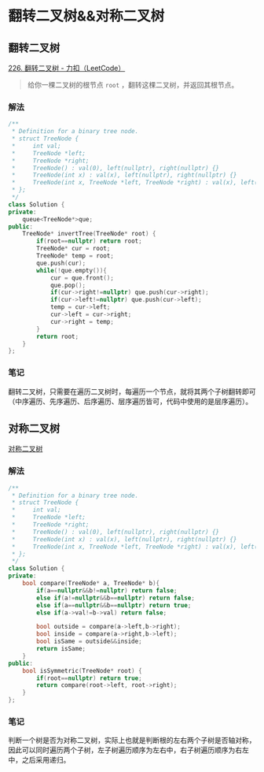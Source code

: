 # 翻转二叉树&&对称二叉树

## 翻转二叉树

[226. 翻转二叉树 - 力扣（LeetCode）](https://leetcode.cn/problems/invert-binary-tree/)

> 给你一棵二叉树的根节点 `root` ，翻转这棵二叉树，并返回其根节点。

### 解法

```c++
/**
 * Definition for a binary tree node.
 * struct TreeNode {
 *     int val;
 *     TreeNode *left;
 *     TreeNode *right;
 *     TreeNode() : val(0), left(nullptr), right(nullptr) {}
 *     TreeNode(int x) : val(x), left(nullptr), right(nullptr) {}
 *     TreeNode(int x, TreeNode *left, TreeNode *right) : val(x), left(left), right(right) {}
 * };
 */
class Solution {
private:
    queue<TreeNode*>que;
public:
    TreeNode* invertTree(TreeNode* root) {
        if(root==nullptr) return root;
        TreeNode* cur = root;
        TreeNode* temp = root;
        que.push(cur);
        while(!que.empty()){
            cur = que.front();
            que.pop();
            if(cur->right!=nullptr) que.push(cur->right);
            if(cur->left!=nullptr) que.push(cur->left);
            temp = cur->left;
            cur->left = cur->right;
            cur->right = temp;
        }
        return root;
    }
};
```

### 笔记

 翻转二叉树，只需要在遍历二叉树时，每遍历一个节点，就将其两个子树翻转即可（中序遍历、先序遍历、后序遍历、层序遍历皆可，代码中使用的是层序遍历）。

## 对称二叉树

[ 对称二叉树](https://leetcode.cn/problems/symmetric-tree/)

### 解法

```c++
/**
 * Definition for a binary tree node.
 * struct TreeNode {
 *     int val;
 *     TreeNode *left;
 *     TreeNode *right;
 *     TreeNode() : val(0), left(nullptr), right(nullptr) {}
 *     TreeNode(int x) : val(x), left(nullptr), right(nullptr) {}
 *     TreeNode(int x, TreeNode *left, TreeNode *right) : val(x), left(left), right(right) {}
 * };
 */
class Solution {
private:
    bool compare(TreeNode* a, TreeNode* b){
        if(a==nullptr&&b!=nullptr) return false;
        else if(a!=nullptr&&b==nullptr) return false;
        else if(a==nullptr&&b==nullptr) return true;
        else if(a->val!=b->val) return false;

        bool outside = compare(a->left,b->right);
        bool inside = compare(a->right,b->left);
        bool isSame = outside&&inside;
        return isSame;
    }
public:
    bool isSymmetric(TreeNode* root) {
        if(root==nullptr) return true;
        return compare(root->left, root->right);
    }
};
```

### 笔记

判断一个树是否为对称二叉树，实际上也就是判断根的左右两个子树是否轴对称，因此可以同时遍历两个子树，左子树遍历顺序为左右中，右子树遍历顺序为右左中，之后采用递归。

